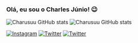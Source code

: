 ### Olá, eu sou o Charles Júnio! 😉


![Charusuu GitHub stats](https://github-readme-stats.vercel.app/api?username=charusuu&show_icons=true&theme=radical)
![Charusuu GitHub stats](https://github-readme-stats.vercel.app/api/top-langs/?username=charusuu&theme=blue-green)

[![Instagram](https://img.shields.io/badge/Instagram-E4405F?style=for-the-badge&logo=instagram&logoColor=white)](https://www.instagram.com/charlless_jr/)
[![Twitter](https://img.shields.io/badge/Twitter-1DA1F2?style=for-the-badge&logo=twitter&logoColor=white)](https://twitter.com/charusuu)
[![Twitter](https://img.shields.io/badge/Twitch-9146FF?style=for-the-badge&logo=twitch&logoColor=white)](https://www.twitch.tv/charleszzard)


